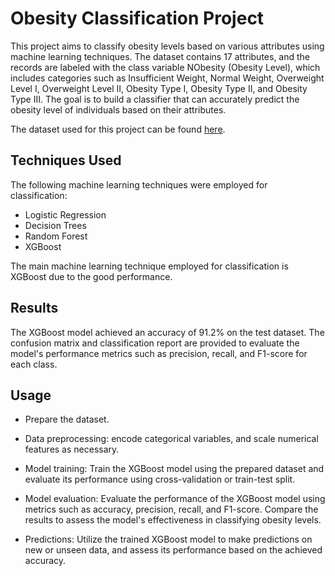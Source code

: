 # Obesity Classification Project
This project aims to classify obesity levels based on various attributes using machine learning techniques. The dataset contains 17 attributes, and the records are labeled with the class variable NObesity (Obesity Level), which includes categories such as Insufficient Weight, Normal Weight, Overweight Level I, Overweight Level II, Obesity Type I, Obesity Type II, and Obesity Type III. The goal is to build a classifier that can accurately predict the obesity level of individuals based on their attributes.

The dataset used for this project can be found [here](https://www.kaggle.com/competitions/playground-series-s4e2/data).

## Techniques Used
The following machine learning techniques were employed for classification:

- Logistic Regression
- Decision Trees
- Random Forest
- XGBoost
  
The main machine learning technique employed for classification is XGBoost due to the good performance.

## Results
The XGBoost model achieved an accuracy of 91.2% on the test dataset. The confusion matrix and classification report are provided to evaluate the model's performance metrics such as precision, recall, and F1-score for each class.

## Usage
- Prepare the dataset.

- Data preprocessing: encode categorical variables, and scale numerical features as necessary.

- Model training: Train the XGBoost model using the prepared dataset and evaluate its performance using cross-validation or train-test split.

- Model evaluation: Evaluate the performance of the XGBoost model using metrics such as accuracy, precision, recall, and F1-score. Compare the results to assess the model's effectiveness in classifying obesity levels.

- Predictions: Utilize the trained XGBoost model to make predictions on new or unseen data, and assess its performance based on the achieved accuracy.
